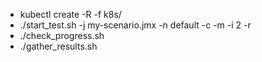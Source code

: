 - kubectl create -R -f k8s/
- ./start_test.sh -j my-scenario.jmx -n default -c -m -i 2 -r
- ./check_progress.sh
- ./gather_results.sh
